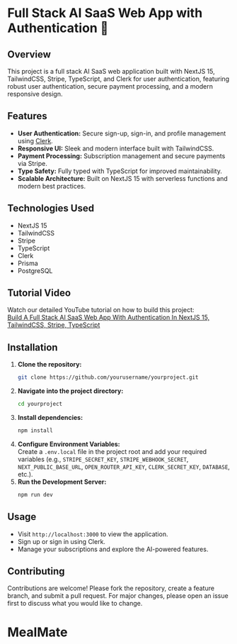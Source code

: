 # Full Stack AI SaaS Web App with Authentication 🤯
## Overview
This project is a full stack AI SaaS web application built with NextJS 15, TailwindCSS, Stripe, TypeScript, and Clerk for user authentication, featuring robust user authentication, secure payment processing, and a modern responsive design.

## Features
- **User Authentication:** Secure sign-up, sign-in, and profile management using [Clerk](https://go.clerk.com/TFWZCy5).
- **Responsive UI:** Sleek and modern interface built with TailwindCSS.
- **Payment Processing:** Subscription management and secure payments via Stripe.
- **Type Safety:** Fully typed with TypeScript for improved maintainability.
- **Scalable Architecture:** Built on NextJS 15 with serverless functions and modern best practices.

## Technologies Used
- NextJS 15
- TailwindCSS
- Stripe
- TypeScript
- Clerk
- Prisma
- PostgreSQL

## Tutorial Video
Watch our detailed YouTube tutorial on how to build this project:  
[Build A Full Stack AI SaaS Web App With Authentication In NextJS 15, TailwindCSS, Stripe, TypeScript](https://youtu.be/RUE3nYI75VE)

## Installation
1. **Clone the repository:**
   ```bash
   git clone https://github.com/yourusername/yourproject.git
   ```
2. **Navigate into the project directory:**
   ```bash
   cd yourproject
   ```
3. **Install dependencies:**
   ```bash
   npm install
   ```
4. **Configure Environment Variables:**  
   Create a `.env.local` file in the project root and add your required variables (e.g., `STRIPE_SECRET_KEY`, `STRIPE_WEBHOOK_SECRET`, `NEXT_PUBLIC_BASE_URL`, `OPEN_ROUTER_API_KEY`, `CLERK_SECRET_KEY`, `DATABASE`, etc.).
5. **Run the Development Server:**
   ```bash
   npm run dev
   ```

## Usage
- Visit `http://localhost:3000` to view the application.
- Sign up or sign in using Clerk.
- Manage your subscriptions and explore the AI-powered features.

## Contributing
Contributions are welcome! Please fork the repository, create a feature branch, and submit a pull request. For major changes, please open an issue first to discuss what you would like to change.
# MealMate
